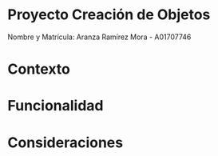# Proyecto Creación de Objetos
Nombre y Matrícula: Aranza Ramírez Mora - A01707746

# Contexto


# Funcionalidad


# Consideraciones
